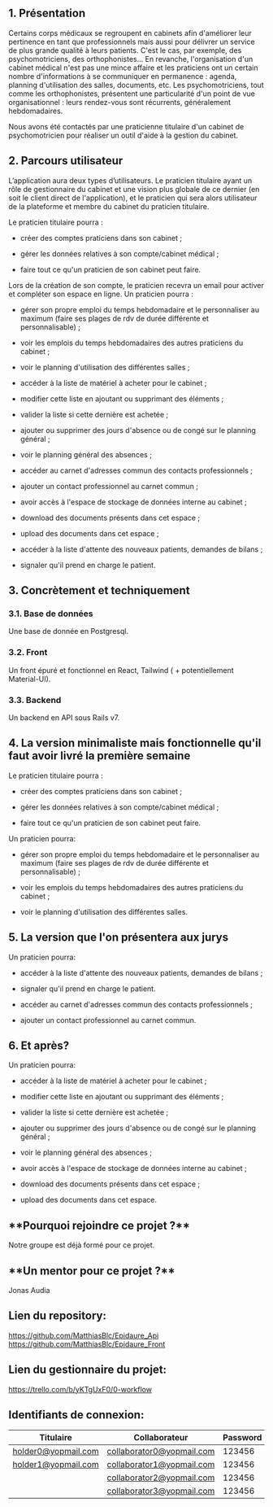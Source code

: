 ## 1. Présentation

Certains corps médicaux se regroupent en cabinets afin d'améliorer leur pertinence en tant que professionnels mais aussi pour délivrer un service de plus grande qualité à leurs patients. C'est le cas, par exemple, des psychomotriciens, des orthophonistes...
En revanche, l'organisation d'un cabinet médical n'est pas une mince affaire et les praticiens ont un certain nombre d'informations à se communiquer en permanence : agenda, planning d'utilisation des salles, documents, etc.
Les psychomotriciens, tout comme les orthophonistes, présentent une particularité d'un point de vue organisationnel : leurs rendez-vous sont récurrents, généralement hebdomadaires.

Nous avons été contactés par une praticienne titulaire d'un cabinet de psychomotricien pour réaliser un outil d'aide à la gestion du cabinet.


## 2. Parcours utilisateur

L’application aura deux types d’utilisateurs. Le praticien titulaire ayant un rôle de gestionnaire du cabinet et une vision plus globale de ce dernier (en soit le client direct de l'application), et le praticien qui sera alors utilisateur de la plateforme et membre du cabinet du praticien titulaire.


Le praticien titulaire pourra : 

- créer des comptes praticiens dans son cabinet ; 

- gérer les données relatives à son compte/cabinet médical ;

- faire tout ce qu'un praticien de son cabinet peut faire.


Lors de la création de son compte, le praticien recevra un email pour activer et compléter son espace en ligne. 
Un praticien pourra :

- gérer son propre emploi du temps hebdomadaire et le personnaliser au maximum (faire ses plages de rdv de durée différente et personnalisable) ;

- voir les emplois du temps hebdomadaires des autres praticiens du cabinet ;

- voir le planning d'utilisation des différentes salles ;

- accéder à la liste de matériel à acheter pour le cabinet ;

- modifier cette liste en ajoutant ou supprimant des éléments ;

- valider la liste si cette dernière est achetée ;

- ajouter ou supprimer des jours d'absence ou de congé sur le planning général ;

- voir le planning général des absences ;

- accéder au carnet d'adresses commun des contacts professionnels ;

- ajouter un contact professionnel au carnet commun ;

- avoir accès à l'espace de stockage de données interne au cabinet ;

- download des documents présents dans cet espace ;

- upload des documents dans cet espace ;

- accéder à la liste d'attente des nouveaux patients, demandes de bilans ;

- signaler qu'il prend en charge le patient.

## 3. Concrètement et techniquement

### 3.1. Base de données

Une base de donnée en Postgresql.

### 3.2. Front

Un front épuré et fonctionnel en React, Tailwind ( + potentiellement Material-UI).

### 3.3. Backend

Un backend en API sous Rails v7.

## 4. La version minimaliste mais fonctionnelle qu'il faut avoir livré la première semaine
Le praticien titulaire pourra : 

- créer des comptes praticiens dans son cabinet ; 

- gérer les données relatives à son compte/cabinet médical ;

- faire tout ce qu'un praticien de son cabinet peut faire.

Un praticien pourra:

- gérer son propre emploi du temps hebdomadaire et le personnaliser au maximum (faire ses plages de rdv de durée différente et personnalisable) ;

- voir les emplois du temps hebdomadaires des autres praticiens du cabinet ;

- voir le planning d'utilisation des différentes salles.

## **5. La version que l'on présentera aux jurys**

Un praticien pourra:

- accéder à la liste d'attente des nouveaux patients, demandes de bilans ;

- signaler qu'il prend en charge le patient.


- accéder au carnet d'adresses commun des contacts professionnels ;

- ajouter un contact professionnel au carnet commun.

## **6. Et après?**

Un praticien pourra:

- accéder à la liste de matériel à acheter pour le cabinet ;

- modifier cette liste en ajoutant ou supprimant des éléments ;

- valider la liste si cette dernière est achetée ;


- ajouter ou supprimer des jours d'absence ou de congé sur le planning général ;

- voir le planning général des absences ;


- avoir accès à l'espace de stockage de données interne au cabinet ;

- download des documents présents dans cet espace ;

- upload des documents dans cet espace.

## \***\*Pourquoi rejoindre ce projet ?\*\***

Notre groupe est déjà formé pour ce projet.

## \***\*Un mentor pour ce projet ?\*\***
Jonas Audia

## Lien du repository:
https://github.com/MatthiasBlc/Epidaure_Api
https://github.com/MatthiasBlc/Epidaure_Front

## Lien du gestionnaire du projet:
https://trello.com/b/yKTgUxF0/0-workflow


## Identifiants de connexion:

| Titulaire           | Collaborateur             | Password |
|---------------------|---------------------------|----------|
| holder0@yopmail.com | collaborator0@yopmail.com | 123456   |
| holder1@yopmail.com | collaborator1@yopmail.com | 123456   |
|                     | collaborator2@yopmail.com | 123456   |
|                     | collaborator3@yopmail.com | 123456   |